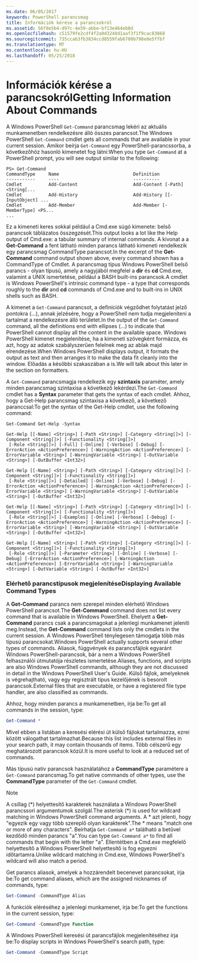 ```yaml
---
ms.date: 06/05/2017
keywords: PowerShell parancsmag
title: Információk kérése a parancsokról
ms.assetid: 56f8e5b4-d97c-4e59-abbe-bf13e464eb0d
ms.openlocfilehash: c51579fe2cdf4f2a0d3248d1aaf3f1f9cac83868
ms.sourcegitcommit: 735ccab3fb3834ccd8559fab6700b798e8e5ffbf
ms.translationtype: MT
ms.contentlocale: hu-HU
ms.lasthandoff: 05/25/2018
---
```

# <a name="getting-information-about-commands"></a><span data-ttu-id="e3270-103">Információk kérése a parancsokról</span><span class="sxs-lookup"><span data-stu-id="e3270-103">Getting Information About Commands</span></span>
<span data-ttu-id="e3270-104">A Windows PowerShell `Get-Command` parancsmag lekéri az aktuális munkamenetben rendelkezésre álló összes parancsot.</span><span class="sxs-lookup"><span data-stu-id="e3270-104">The Windows PowerShell `Get-Command` cmdlet gets all commands that are available in your current session.</span></span> <span data-ttu-id="e3270-105">Amikor beírja `Get-Command` egy PowerShell-parancssorba, a következőhöz hasonló kimenetet fog látni:</span><span class="sxs-lookup"><span data-stu-id="e3270-105">When you type `Get-Command` at a PowerShell prompt, you will see output similar to the following:</span></span>

```
PS> Get-Command
CommandType     Name                            Definition
-----------     ----                            ----------
Cmdlet          Add-Content                     Add-Content [-Path] <String[...
Cmdlet          Add-History                     Add-History [[-InputObject] ...
Cmdlet          Add-Member                      Add-Member [-MemberType] <PS...
...
```

<span data-ttu-id="e3270-106">Ez a kimeneti keres sokkal például a Cmd.exe súgó kimenete: belső parancsok táblázatos összegzését.</span><span class="sxs-lookup"><span data-stu-id="e3270-106">This output looks a lot like the Help output of Cmd.exe: a tabular summary of internal commands.</span></span> <span data-ttu-id="e3270-107">A kivonat a a **Get-Command** a fent látható minden parancs látható kimeneti rendelkezik egy parancsmag CommandType parancsot.</span><span class="sxs-lookup"><span data-stu-id="e3270-107">In the excerpt of the **Get-Command** command output shown above, every command shown has a CommandType of Cmdlet.</span></span> <span data-ttu-id="e3270-108">A parancsmag típus Windows PowerShell belső parancs - olyan típusú, amely a nagyjából megfelel a **dir** és **cd** Cmd.exe, valamint a UNIX ismertetése, például a BASH built-ins parancsok.</span><span class="sxs-lookup"><span data-stu-id="e3270-108">A cmdlet is Windows PowerShell's intrinsic command type - a type that corresponds roughly to the **dir** and **cd** commands of Cmd.exe and to built-ins in UNIX shells such as BASH.</span></span>

<span data-ttu-id="e3270-109">A kimenet a `Get-Command` parancsot, a definíciók végződhet folytatást jelző pontokra (...), annak jelzésére, hogy a PowerShell nem tudja megjeleníteni a tartalmat a rendelkezésre álló területet.</span><span class="sxs-lookup"><span data-stu-id="e3270-109">In the output of the `Get-Command` command, all the definitions end with ellipses (...) to indicate that PowerShell cannot display all the content in the available space.</span></span> <span data-ttu-id="e3270-110">Windows PowerShell kimenet megjelenítése, ha a kimeneti szövegként formázza, és azt, hogy az adatok szabályszerűen felelnek meg az ablak majd elrendezése.</span><span class="sxs-lookup"><span data-stu-id="e3270-110">When Windows PowerShell displays output, it formats the output as text and then arranges it to make the data fit cleanly into the window.</span></span> <span data-ttu-id="e3270-111">Előadás a későbbi szakaszában a is.</span><span class="sxs-lookup"><span data-stu-id="e3270-111">We will talk about this later in the section on formatters.</span></span>

<span data-ttu-id="e3270-112">A `Get-Command` parancsmagja rendelkezik egy **szintaxis** paraméter, amely minden parancsmag szintaxisa a következő lekérdezi.</span><span class="sxs-lookup"><span data-stu-id="e3270-112">The `Get-Command` cmdlet has a **Syntax** parameter that gets the syntax of each cmdlet.</span></span> <span data-ttu-id="e3270-113">Ahhoz, hogy a Get-Help parancsmag szintaxisa a következő, a következő paranccsal:</span><span class="sxs-lookup"><span data-stu-id="e3270-113">To get the syntax of the Get-Help cmdlet, use the following command:</span></span>

```
Get-Command Get-Help -Syntax

Get-Help [[-Name] <String>] [-Path <String>] [-Category <String[]>] [-Component <String[]>] [-Functionality <String[]>]
 [-Role <String[]>] [-Full] [-Online] [-Verbose] [-Debug] [-ErrorAction <ActionPreference>] [-WarningAction <ActionPreference>] [-ErrorVariable <String>] [-WarningVariable <String>] [-OutVariable <String>] [-OutBuffer <Int32>]

Get-Help [[-Name] <String>] [-Path <String>] [-Category <String[]>] [-Component <String[]>] [-Functionality <String[]>]
 [-Role <String[]>] [-Detailed] [-Online] [-Verbose] [-Debug] [-ErrorAction <ActionPreference>] [-WarningAction <ActionPreference>] [-ErrorVariable <String>] [-WarningVariable <String>] [-OutVariable <String>] [-OutBuffer <Int32>]

Get-Help [[-Name] <String>] [-Path <String>] [-Category <String[]>] [-Component <String[]>] [-Functionality <String[]>]
 [-Role <String[]>] [-Examples] [-Online] [-Verbose] [-Debug] [-ErrorAction <ActionPreference>] [-WarningAction <ActionPreference>] [-ErrorVariable <String>] [-WarningVariable <String>] [-OutVariable <String>] [-OutBuffer <Int32>]

Get-Help [[-Name] <String>] [-Path <String>] [-Category <String[]>] [-Component <String[]>] [-Functionality <String[]>]
 [-Role <String[]>] [-Parameter <String>] [-Online] [-Verbose] [-Debug] [-ErrorAction <ActionPreference>] [-WarningAction <ActionPreference>] [-ErrorVariable <String>] [-WarningVariable <String>] [-OutVariable <String>] [-OutBuffer <Int32>]
```

### <a name="displaying-available-command-types"></a><span data-ttu-id="e3270-114">Elérhető parancstípusok megjelenítése</span><span class="sxs-lookup"><span data-stu-id="e3270-114">Displaying Available Command Types</span></span>
<span data-ttu-id="e3270-115">A **Get-Command** parancs nem szerepel minden elérhető Windows PowerShell parancsot.</span><span class="sxs-lookup"><span data-stu-id="e3270-115">The **Get-Command** command does not list every command that is available in Windows PowerShell.</span></span> <span data-ttu-id="e3270-116">Ehelyett a **Get-Command** parancs csak a parancsmagokat a jelenlegi munkamenet jeleníti meg.</span><span class="sxs-lookup"><span data-stu-id="e3270-116">Instead, the **Get-Command** command lists only the cmdlets in the current session.</span></span> <span data-ttu-id="e3270-117">A Windows PowerShell ténylegesen támogatja több más típusú parancsokat.</span><span class="sxs-lookup"><span data-stu-id="e3270-117">Windows PowerShell actually supports several other types of commands.</span></span> <span data-ttu-id="e3270-118">Aliasok, függvények és parancsfájlok egyaránt Windows PowerShell-parancsok, bár a nem a Windows PowerShell felhasználói útmutatója részletes ismertetése.</span><span class="sxs-lookup"><span data-stu-id="e3270-118">Aliases, functions, and scripts are also Windows PowerShell commands, although they are not discussed in detail in the Windows PowerShell User's Guide.</span></span> <span data-ttu-id="e3270-119">Külső fájlok, amelyeknek is végrehajtható, vagy egy regisztrált típus kezelőjének is besorolt parancsok.</span><span class="sxs-lookup"><span data-stu-id="e3270-119">External files that are executable, or have a registered file type handler, are also classified as commands.</span></span>

<span data-ttu-id="e3270-120">Ahhoz, hogy minden parancs a munkamenetben, írja be:</span><span class="sxs-lookup"><span data-stu-id="e3270-120">To get all commands in the session, type:</span></span>

```powershell
Get-Command *
```

<span data-ttu-id="e3270-121">Mivel ebben a listában a keresési elérési út külső fájlokat tartalmazza, ezrei között válogathat tartalmazhat.</span><span class="sxs-lookup"><span data-stu-id="e3270-121">Because this list includes external files in your search path, it may contain thousands of items.</span></span> <span data-ttu-id="e3270-122">Több célszerű egy meghatározott parancsok közül.</span><span class="sxs-lookup"><span data-stu-id="e3270-122">It is more useful to look at a reduced set of commands.</span></span>

<span data-ttu-id="e3270-123">Más típusú natív parancsok használatához a **CommandType** paramétere a `Get-Command` parancsmag.</span><span class="sxs-lookup"><span data-stu-id="e3270-123">To get native commands of other types, use the **CommandType** parameter of the `Get-Command` cmdlet.</span></span>

> [!NOTE]
> <span data-ttu-id="e3270-124">A csillag (\*) helyettesítő karakterek használata a Windows PowerShell parancssori argumentumok szolgál.</span><span class="sxs-lookup"><span data-stu-id="e3270-124">The asterisk (\*) is used for wildcard matching in Windows PowerShell command arguments.</span></span> <span data-ttu-id="e3270-125">A \* azt jelenti, hogy "egyezik egy vagy több szereplő olyan karakterek".</span><span class="sxs-lookup"><span data-stu-id="e3270-125">The \* means "match one or more of any characters".</span></span> <span data-ttu-id="e3270-126">Beírhatja `Get-Command a*` található a betűvel kezdődő minden parancs "a".</span><span class="sxs-lookup"><span data-stu-id="e3270-126">You can type `Get-Command a*` to find all commands that begin with the letter "a".</span></span> <span data-ttu-id="e3270-127">Ellentétben a Cmd.exe megfelelő helyettesítő a Windows PowerShell helyettesítő is fog egyezni időtartamra.</span><span class="sxs-lookup"><span data-stu-id="e3270-127">Unlike wildcard matching in Cmd.exe, Windows PowerShell's wildcard will also match a period.</span></span>

<span data-ttu-id="e3270-128">Get parancs aliasok, amelyek a hozzárendelt becenevet parancsokat, írja be:</span><span class="sxs-lookup"><span data-stu-id="e3270-128">To get command aliases, which are the assigned nicknames of commands, type:</span></span>

```powershell
Get-Command -CommandType Alias
```

<span data-ttu-id="e3270-129">A funkciók eléréséhez a jelenlegi munkamenet, írja be:</span><span class="sxs-lookup"><span data-stu-id="e3270-129">To get the functions in the current session, type:</span></span>

```powershell
Get-Command -CommandType Function
```

<span data-ttu-id="e3270-130">A Windows PowerShell keresési út parancsfájlok megjelenítéséhez írja be:</span><span class="sxs-lookup"><span data-stu-id="e3270-130">To display scripts in Windows PowerShell's search path, type:</span></span>

```powershell
Get-Command -CommandType Script
```
